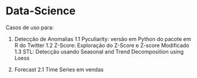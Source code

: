 # Data-Science
Casos de uso para:
1. Detecção de Anomalias
  1.1 Pyculiarity: versão em Python do pacote em R do Twitter
  1.2 Z-Score: Exploração do Z-Score e Z-score Modificado
  1.3 STL: Detecção usando Seasonal and Trend Decomposition using Loess

2. Forecast
  2.1 Time Series em vendas
